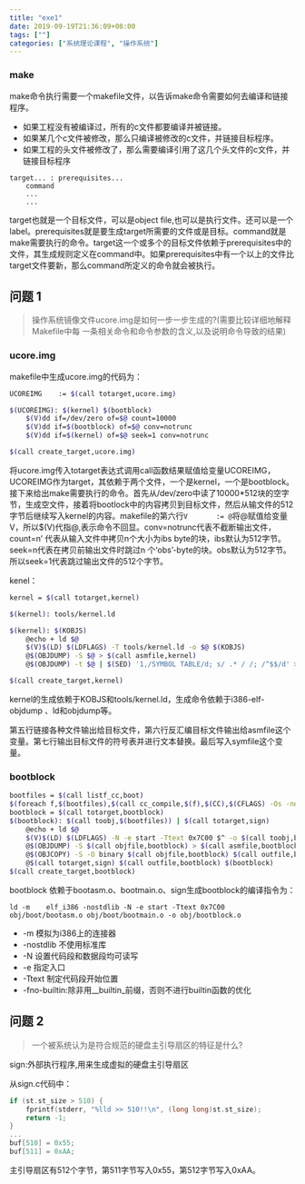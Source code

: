 ```yaml
---
title: "exe1"
date: 2019-09-19T21:36:09+08:00
tags: [""]
categories: ["系统理论课程", "操作系统"]
---
```



### make

make命令执行需要一个makefile文件，以告诉make命令需要如何去编译和链接程序。

- 如果工程没有被编译过，所有的c文件都要编译并被链接。
- 如果某几个c文件被修改，那么只编译被修改的c文件，并链接目标程序。
- 如果工程的头文件被修改了，那么需要编译引用了这几个头文件的c文件，并链接目标程序

```
target... : prerequisites...
    command
    ...
    ...
```

target也就是一个目标文件，可以是object file,也可以是执行文件。还可以是一个label。prerequisites就是要生成target所需要的文件或是目标。command就是make需要执行的命令。target这一个或多个的目标文件依赖于prerequisites中的文件，其生成规则定义在command中。如果prerequisites中有一个以上的文件比target文件要新，那么command所定义的命令就会被执行。

## 问题 1

> 操作系统镜像文件ucore.img是如何一步一步生成的?(需要比较详细地解释Makefile中每
> 一条相关命令和命令参数的含义,以及说明命令导致的结果)

### ucore.img

makefile中生成ucore.img的代码为：

```bash
UCOREIMG	:= $(call totarget,ucore.img)

$(UCOREIMG): $(kernel) $(bootblock)
	$(V)dd if=/dev/zero of=$@ count=10000
	$(V)dd if=$(bootblock) of=$@ conv=notrunc
	$(V)dd if=$(kernel) of=$@ seek=1 conv=notrunc

$(call create_target,ucore.img)

```

将ucore.img传入totarget表达式调用call函数结果赋值给变量UCOREIMG，UCOREIMG作为target，其依赖于两个文件，一个是kernel，一个是bootblock。接下来给出make需要执行的命令。首先从/dev/zero中读了10000*512块的空字节，生成空文件，接着将bootlock中的内容拷贝到目标文件，然后从输文件的512字节后继续写入kernel的内容。makefile的第六行`V       := @`将@赋值给变量V，所以$(V)代指@,表示命令不回显。conv=notrunc代表不截断输出文件，count=n’ 代表从输入文件中拷贝n个大小为ibs byte的块，ibs默认为512字节。seek=n代表在拷贝前输出文件时跳过n 个‘obs’-byte的块。obs默认为512字节。所以seek=1代表跳过输出文件的512个字节。

kenel：

```bash
kernel = $(call totarget,kernel)

$(kernel): tools/kernel.ld

$(kernel): $(KOBJS)
	@echo + ld $@
	$(V)$(LD) $(LDFLAGS) -T tools/kernel.ld -o $@ $(KOBJS)
	@$(OBJDUMP) -S $@ > $(call asmfile,kernel)
	@$(OBJDUMP) -t $@ | $(SED) '1,/SYMBOL TABLE/d; s/ .* / /; /^$$/d' > $(call symfile,kernel)

$(call create_target,kernel)

```

kernel的生成依赖于KOBJS和tools/kernel.ld，生成命令依赖于i386-elf-objdump 、ld和objdump等。

第五行链接各种文件输出给目标文件，第六行反汇编目标文件输出给asmfile这个变量。第七行输出目标文件的符号表并进行文本替换。最后写入symfile这个变量。

### bootblock

```bash
bootfiles = $(call listf_cc,boot)
$(foreach f,$(bootfiles),$(call cc_compile,$(f),$(CC),$(CFLAGS) -Os -nostdinc))
bootblock = $(call totarget,bootblock)
$(bootblock): $(call toobj,$(bootfiles)) | $(call totarget,sign)
    @echo + ld $@
    $(V)$(LD) $(LDFLAGS) -N -e start -Ttext 0x7C00 $^ -o $(call toobj,bootblock)
    @$(OBJDUMP) -S $(call objfile,bootblock) > $(call asmfile,bootblock)
    @$(OBJCOPY) -S -O binary $(call objfile,bootblock) $(call outfile,bootblock)
    @$(call totarget,sign) $(call outfile,bootblock) $(bootblock)
$(call create_target,bootblock)

```

bootblock 依赖于bootasm.o、bootmain.o、sign生成bootblock的编译指令为：

```
ld -m    elf_i386 -nostdlib -N -e start -Ttext 0x7C00 obj/boot/bootasm.o obj/boot/bootmain.o -o obj/bootblock.o
```

- -m   模拟为i386上的连接器
- -nostdlib  不使用标准库
- -N  设置代码段和数据段均可读写
- -e   指定入口
- -Ttext  制定代码段开始位置
- -fno-builtin:除非用__builtin_前缀，否则不进行builtin函数的优化

## 问题 2

> 一个被系统认为是符合规范的硬盘主引导扇区的特征是什么?

sign:外部执行程序,用来生成虚拟的硬盘主引导扇区

从sign.c代码中：

```c
if (st.st_size > 510) {
    fprintf(stderr, "%lld >> 510!!\n", (long long)st.st_size);
    return -1;
}
...
buf[510] = 0x55;
buf[511] = 0xAA;
```

主引导扇区有512个字节，第511字节写入0x55，第512字节写入0xAA。
